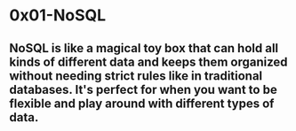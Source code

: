 # 0x01-NoSQL

## NoSQL is like a magical toy box that can hold all kinds of different data and keeps them organized without needing strict rules like in traditional databases. It's perfect for when you want to be flexible and play around with different types of data.